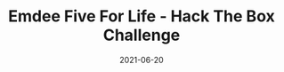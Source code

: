 ---
layout: single
title: '<span class="hackthebox">Emdee Five For Life - Hack The Box Challenge</span>'
excerpt: "Emdee Five For Life is a web challenge where you will have to encrypt as fast as possible to get the flag."
date: 2021-06-20
header:
  teaser: /assets/images/htb-writeup-emdee-five-for-life/icon.png
  teaser_home_page: true
  image_description: emdee five for life hack the box
  icon: /assets/images/hackthebox.webp
categories:
  - hackthebox
  - challenge
tags:  
  - web
  - md5
  - cipher
  - scripting
toc: true
toc_label: "Content"
toc_sticky: true
show_time: false
layout: encrypted/emdee-five-for-life
permalink: "/htb-writeup-emdee-five-for-life/"
show_time: false
---
